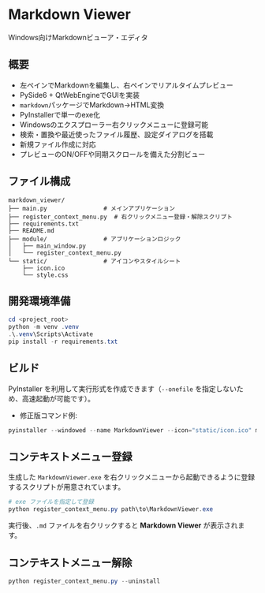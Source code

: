 # Markdown Viewer

Windows向けMarkdownビューア・エディタ

## 概要
- 左ペインでMarkdownを編集し、右ペインでリアルタイムプレビュー
- PySide6 + QtWebEngineでGUIを実装
- `markdown`パッケージでMarkdown→HTML変換
- PyInstallerで単一のexe化
- Windowsのエクスプローラー右クリックメニューに登録可能
- 検索・置換や最近使ったファイル履歴、設定ダイアログを搭載
- 新規ファイル作成に対応
- プレビューのON/OFFや同期スクロールを備えた分割ビュー

## ファイル構成
```
markdown_viewer/
├── main.py                # メインアプリケーション
├── register_context_menu.py  # 右クリックメニュー登録・解除スクリプト
├── requirements.txt
├── README.md
├── module/                # アプリケーションロジック
│   ├── main_window.py
│   └── register_context_menu.py
└── static/                # アイコンやスタイルシート
    ├── icon.ico
    └── style.css
```

## 開発環境準備
```powershell
cd <project_root>
python -m venv .venv
.\.venv\Scripts\Activate
pip install -r requirements.txt
```

## ビルド
PyInstaller を利用して実行形式を作成できます（`--onefile` を指定しないため、高速起動が可能です）。
- 修正版コマンド例:
```powershell
pyinstaller --windowed --name MarkdownViewer --icon="static/icon.ico" main.py
```

## コンテキストメニュー登録
生成した `MarkdownViewer.exe` を右クリックメニューから起動できるように登録するスクリプトが用意されています。
```powershell
# exe ファイルを指定して登録
python register_context_menu.py path\to\MarkdownViewer.exe
```
実行後、`.md` ファイルを右クリックすると **Markdown Viewer** が表示されます。

## コンテキストメニュー解除
```powershell
python register_context_menu.py --uninstall
```
